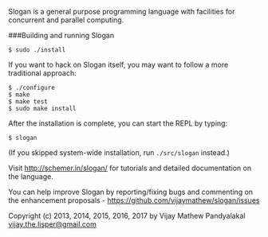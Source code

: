 Slogan is a general purpose programming language with facilities for concurrent and parallel computing.

###Building and running Slogan

    $ sudo ./install

If you want to hack on Slogan itself, you may want to follow a more traditional approach:
    
    $ ./configure
    $ make
    $ make test
    $ sudo make install


After the installation is complete, you can start the REPL by typing:
    
    $ slogan

(If you skipped system-wide installation, run `./src/slogan` instead.)


Visit http://schemer.in/slogan/ for tutorials and detailed documentation on the language.

You can help improve Slogan by reporting/fixing bugs and commenting on the enhancement proposals - https://github.com/vijaymathew/slogan/issues

Copyright (c) 2013, 2014, 2015, 2016, 2017 by Vijay Mathew Pandyalakal <vijay.the.lisper@gmail.com>